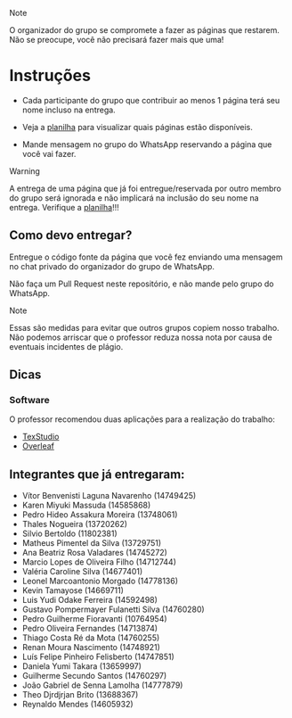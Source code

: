 > [!NOTE]  
> O organizador do grupo se compromete a fazer as páginas que restarem. Não se preocupe, você não precisará fazer mais que uma!

# Instruções

- Cada participante do grupo que contribuir ao menos 1 página terá seu nome incluso na entrega.

- Veja a [planilha](https://docs.google.com/spreadsheets/d/1yBYYh3GyMOB7z_2LyevmkV7_lwGulMXcnQyxVmacuEs/edit?gid=0#gid=0) para visualizar quais páginas estão disponíveis.

- Mande mensagem no grupo do WhatsApp reservando a página que você vai fazer.

> [!WARNING]  
> A entrega de uma página que já foi entregue/reservada por outro membro do grupo será ignorada e não implicará na inclusão do seu nome na entrega.
> Verifique a [planilha](https://docs.google.com/spreadsheets/d/1yBYYh3GyMOB7z_2LyevmkV7_lwGulMXcnQyxVmacuEs/edit?gid=0#gid=0)!!!

## Como devo entregar?

Entregue o código fonte da página que você fez enviando uma mensagem no chat privado do organizador do grupo de WhatsApp.

Não faça um Pull Request neste repositório, e não mande pelo grupo do WhatsApp.

> [!NOTE]  
> Essas são medidas para evitar que outros grupos copiem nosso trabalho. Não podemos arriscar que o professor reduza nossa nota por causa de eventuais incidentes de plágio.

## Dicas

### Software

O professor recomendou duas aplicações para a realização do trabalho:

- [TexStudio](https://www.texstudio.org/)
- [Overleaf](https://pt.overleaf.com/)

## Integrantes que já entregaram:

- Vítor Benvenisti Laguna Navarenho (14749425)
- Karen Miyuki Massuda (14585868)
- Pedro Hideo Assakura Moreira (13748061)
- Thales Nogueira (13720262)
- Silvio Bertoldo (11802381)
- Matheus Pimentel da Silva (13729751)
- Ana Beatriz Rosa Valadares (14745272)
- Marcio Lopes de Oliveira Filho (14712744)
- Valéria Caroline Silva (14677401)
- Leonel Marcoantonio Morgado (14778136)
- Kevin Tamayose (14669711)
- Luis Yudi Odake Ferreira (14592498)
- Gustavo Pompermayer Fulanetti Silva (14760280)
- Pedro Guilherme Fioravanti (10764954)
- Pedro Oliveira Fernandes (14713874)
- Thiago Costa Ré da Mota (14760255)
- Renan Moura Nascimento (14748921)
- Luís Felipe Pinheiro Felisberto (14747851)
- Daniela Yumi Takara (13659997)
- Guilherme Secundo Santos (14760297)
- João Gabriel de Senna Lamolha (14777879)
- Theo Djrdjrjan Brito (13688367)
- Reynaldo Mendes (14605932)
